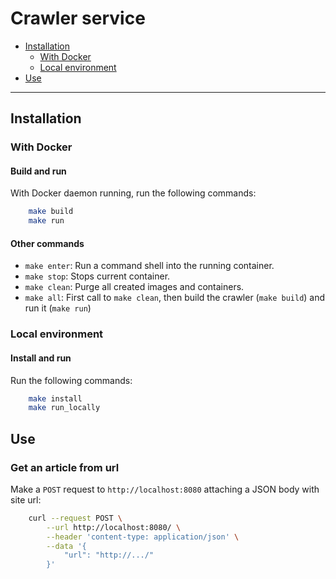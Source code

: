 # Crawler service

 * [Installation](#installation)
   * [With Docker](#with-docker)
   * [Local environment](#local-environment)
 * [Use](#use)

---

## Installation

### With Docker

#### Build and run

With Docker daemon running, run the following commands:

```sh
    make build
    make run
```

#### Other commands

 - `make enter`: Run a command shell into the running container.
 - `make stop`: Stops current container.
 - `make clean`: Purge all created images and containers.
 - `make all`: First call to `make clean`, then build the crawler (`make build`) and run it (`make run`)


### Local environment

#### Install and run

Run the following commands:

```sh
    make install
    make run_locally
```

## Use

### Get an article from url

Make a `POST` request to `http://localhost:8080` attaching a JSON body with site url:

```sh
    curl --request POST \
        --url http://localhost:8080/ \
        --header 'content-type: application/json' \
        --data '{
            "url": "http://.../"
        }'
```
